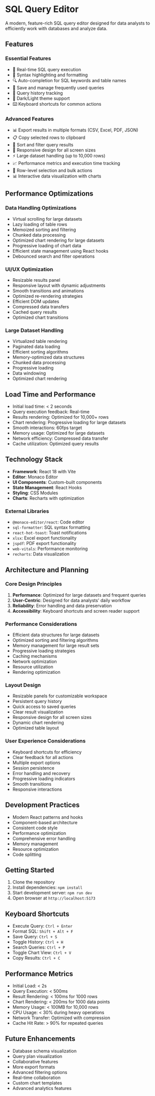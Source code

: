 # SQL Query Editor

A modern, feature-rich SQL query editor designed for data analysts to efficiently work with databases and analyze data.

## Features

### Essential Features

- 🚀 Real-time SQL query execution
- 📝 Syntax highlighting and formatting
- 🔍 Auto-completion for SQL keywords and table names
- 💾 Save and manage frequently used queries
- 📜 Query history tracking
- 🌙 Dark/Light theme support
- ⌨️ Keyboard shortcuts for common actions

### Advanced Features

- 📊 Export results in multiple formats (CSV, Excel, PDF, JSON)
- 📋 Copy selected rows to clipboard
- 🔄 Sort and filter query results
- 📱 Responsive design for all screen sizes
- ⚡ Large dataset handling (up to 10,000 rows)
- 📈 Performance metrics and execution time tracking
- 🎯 Row-level selection and bulk actions
- 📊 Interactive data visualization with charts

## Performance Optimizations

### Data Handling Optimizations

- Virtual scrolling for large datasets
- Lazy loading of table rows
- Memoized sorting and filtering
- Chunked data processing
- Optimized chart rendering for large datasets
- Progressive loading of chart data
- Efficient state management using React hooks
- Debounced search and filter operations

### UI/UX Optimization

- Resizable results panel
- Responsive layout with dynamic adjustments
- Smooth transitions and animations
- Optimized re-rendering strategies
- Efficient DOM updates
- Compressed data transfers
- Cached query results
- Optimized chart transitions

### Large Dataset Handling

- Virtualized table rendering
- Paginated data loading
- Efficient sorting algorithms
- Memory-optimized data structures
- Chunked data processing
- Progressive loading
- Data windowing
- Optimized chart rendering

## Load Time and Performance

- Initial load time: < 2 seconds
- Query execution feedback: Real-time
- Results rendering: Optimized for 10,000+ rows
- Chart rendering: Progressive loading for large datasets
- Smooth interactions: 60fps target
- Memory usage: Optimized for large datasets
- Network efficiency: Compressed data transfer
- Cache utilization: Optimized query results

## Technology Stack

- **Framework**: React 18 with Vite
- **Editor**: Monaco Editor
- **UI Components**: Custom-built components
- **State Management**: React Hooks
- **Styling**: CSS Modules
- **Charts**: Recharts with optimization

### External Libraries

- `@monaco-editor/react`: Code editor
- `sql-formatter`: SQL syntax formatting
- `react-hot-toast`: Toast notifications
- `xlsx`: Excel export functionality
- `jspdf`: PDF export functionality
- `web-vitals`: Performance monitoring
- `recharts`: Data visualization

## Architecture and Planning

### Core Design Principles

1. **Performance**: Optimized for large datasets and frequent queries
2. **User-Centric**: Designed for data analysts' daily workflow
3. **Reliability**: Error handling and data preservation
4. **Accessibility**: Keyboard shortcuts and screen reader support

### Performance Considerations

- Efficient data structures for large datasets
- Optimized sorting and filtering algorithms
- Memory management for large result sets
- Progressive loading strategies
- Caching mechanisms
- Network optimization
- Resource utilization
- Rendering optimization

### Layout Design

- Resizable panels for customizable workspace
- Persistent query history
- Quick access to saved queries
- Clear result visualization
- Responsive design for all screen sizes
- Dynamic chart rendering
- Optimized table layout

### User Experience Considerations

- Keyboard shortcuts for efficiency
- Clear feedback for all actions
- Multiple export options
- Session persistence
- Error handling and recovery
- Progressive loading indicators
- Smooth transitions
- Responsive interactions

## Development Practices

- Modern React patterns and hooks
- Component-based architecture
- Consistent code style
- Performance optimization
- Comprehensive error handling
- Memory management
- Resource optimization
- Code splitting

## Getting Started

1. Clone the repository
2. Install dependencies: `npm install`
3. Start development server: `npm run dev`
4. Open browser at `http://localhost:5173`

## Keyboard Shortcuts

- Execute Query: `Ctrl + Enter`
- Format SQL: `Shift + Alt + F`
- Save Query: `Ctrl + S`
- Toggle History: `Ctrl + H`
- Search Queries: `Ctrl + P`
- Toggle Chart View: `Ctrl + V`
- Copy Results: `Ctrl + C`

## Performance Metrics

- Initial Load: < 2s
- Query Execution: < 500ms
- Result Rendering: < 100ms for 1000 rows
- Chart Rendering: < 200ms for 1000 data points
- Memory Usage: < 100MB for 10,000 rows
- CPU Usage: < 30% during heavy operations
- Network Transfer: Optimized with compression
- Cache Hit Rate: > 90% for repeated queries

## Future Enhancements

- Database schema visualization
- Query plan visualization
- Collaborative features
- More export formats
- Advanced filtering options
- Real-time collaboration
- Custom chart templates
- Advanced analytics features

